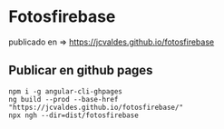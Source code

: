 # Fotosfirebase
publicado en => https://jcvaldes.github.io/fotosfirebase

## Publicar en github pages
```
npm i -g angular-cli-ghpages
ng build --prod --base-href "https://jcvaldes.github.io/fotosfirebase/"
npx ngh --dir=dist/fotosfirebase
```
